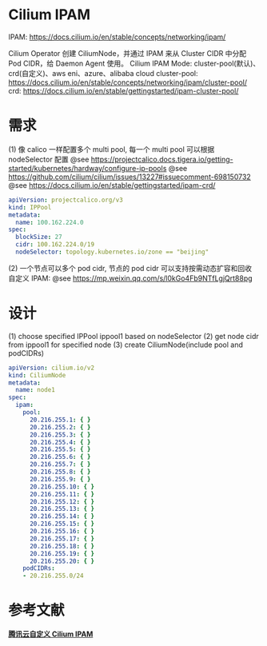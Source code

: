 
# Cilium IPAM
IPAM: https://docs.cilium.io/en/stable/concepts/networking/ipam/

Cilium Operator 创建 CiliumNode，并通过 IPAM 来从 Cluster CIDR 中分配 Pod CIDR，给 Daemon Agent 使用。
Cilium IPAM Mode: cluster-pool(默认)、crd(自定义)、aws eni、azure、alibaba cloud
cluster-pool: https://docs.cilium.io/en/stable/concepts/networking/ipam/cluster-pool/
crd: https://docs.cilium.io/en/stable/gettingstarted/ipam-cluster-pool/


# 需求
(1) 像 calico 一样配置多个 multi pool, 每一个 multi pool 可以根据 nodeSelector 配置
@see https://projectcalico.docs.tigera.io/getting-started/kubernetes/hardway/configure-ip-pools
@see https://github.com/cilium/cilium/issues/13227#issuecomment-698150732
@see https://docs.cilium.io/en/stable/gettingstarted/ipam-crd/

```yaml
apiVersion: projectcalico.org/v3
kind: IPPool
metadata:
  name: 100.162.224.0
spec:
  blockSize: 27
  cidr: 100.162.224.0/19
  nodeSelector: topology.kubernetes.io/zone == "beijing"
```


(2) 一个节点可以多个 pod cidr, 节点的 pod cidr 可以支持按需动态扩容和回收
自定义 IPAM: @see https://mp.weixin.qq.com/s/l0kGo4Fb9NTfLgjQrt88pg

# 设计
(1) choose specified IPPool ippool1 based on nodeSelector
(2) get node cidr from ippool1 for specified node
(3) create CiliumNode(include pool and podCIDRs)
```yaml
apiVersion: cilium.io/v2
kind: CiliumNode
metadata:
  name: node1
spec:
  ipam:
    pool:
      20.216.255.1: { }
      20.216.255.2: { }
      20.216.255.3: { }
      20.216.255.4: { }
      20.216.255.5: { }
      20.216.255.6: { }
      20.216.255.7: { }
      20.216.255.8: { }
      20.216.255.9: { }
      20.216.255.10: { }
      20.216.255.11: { }
      20.216.255.12: { }
      20.216.255.13: { }
      20.216.255.14: { }
      20.216.255.15: { }
      20.216.255.16: { }
      20.216.255.17: { }
      20.216.255.18: { }
      20.216.255.19: { }
      20.216.255.20: { }
    podCIDRs:
    - 20.216.255.0/24

```


# 参考文献
**[腾讯云自定义 Cilium IPAM](https://mp.weixin.qq.com/s/l0kGo4Fb9NTfLgjQrt88pg)**
